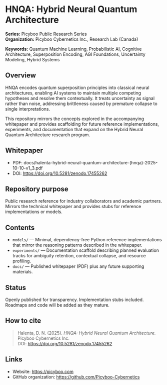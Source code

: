 # HNQA: Hybrid Neural Quantum Architecture

**Series:** Picyboo Public Research Series  
**Organization:** Picyboo Cybernetics Inc., Research Lab (Canada)

**Keywords:** Quantum Machine Learning, Probabilistic AI, Cognitive Architecture, Superposition Encoding, AGI Foundations, Uncertainty Modeling, Hybrid Systems

## Overview
HNQA encodes quantum superposition principles into classical neural architectures, enabling AI systems to maintain multiple competing hypotheses and resolve them contextually. It treats uncertainty as signal rather than noise, addressing brittleness caused by premature collapse to single interpretations.

This repository mirrors the concepts explored in the accompanying whitepaper and provides scaffolding for future reference implementations, experiments, and documentation that expand on the Hybrid Neural Quantum Architecture research program.

## Whitepaper
- PDF: docs/halenta-hybrid-neural-quantum-architecture-(hnqa)-2025-10-10-v1_3.pdf  
- DOI:  https://doi.org/10.5281/zenodo.17455262

## Repository purpose
Public research reference for industry collaborators and academic partners. Mirrors the technical whitepaper and provides stubs for reference implementations or models.

## Contents
- `models/` — Minimal, dependency-free Python reference implementations that mirror the reasoning patterns described in the whitepaper.
- `experiments/` — Documentation scaffold describing planned evaluation tracks for ambiguity retention, contextual collapse, and resource profiling.
- `docs/` — Published whitepaper (PDF) plus any future supporting materials.

## Status
Openly published for transparency. Implementation stubs included. Roadmaps and code will be added as they mature.

## How to cite
> Halenta, D. N. (2025). *HNQA: Hybrid Neural Quantum Architecture.* Picyboo Cybernetics Inc.  
> DOI: https://doi.org/10.5281/zenodo.17455262

## Links
- Website: https://picyboo.com
- GitHub organization: https://github.com/Picyboo-Cybernetics
